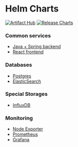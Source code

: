 # Helm Charts

[![Artifact Hub](https://img.shields.io/endpoint?url=https://artifacthub.io/badge/repository/romanow-helm-charts)](https://artifacthub.io/packages/search?repo=romanow-helm-charts)
[![Release Charts](https://github.com/Romanow/helm-charts/actions/workflows/charts-release.yaml/badge.svg?branch=master)](https://github.com/Romanow/helm-charts/actions/workflows/charts-release.yaml)

### Common services

* [Java + Spring backend](/charts/java-service)
* [React frontend](charts/frontend)

### Databases

* [Postgres](charts/postgres)
* [ElasticSearch](charts/elasticsearch)

### Special Storages

* [InfluxDB](charts/influxdb)

### Monitoring

* [Node Exporter](charts/node-exporter)
* [Prometheus](charts/prometheus)
* [Grafana](charts/grafana)
